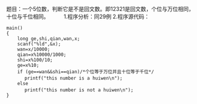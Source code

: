 题目：一个5位数，判断它是不是回文数。即12321是回文数，个位与万位相同，十位与千位相同。　　　
1.程序分析：同29例
2.程序源代码：
```  
main()
{
	long ge,shi,qian,wan,x;
	scanf("%ld",&x);
	wan=x/10000;
	qian=x%10000/1000;
	shi=x%100/10;
	ge=x%10;
	if (ge==wan&&shi==qian)/*个位等于万位并且十位等于千位*/
	　 printf("this number is a huiwen\n");
	else
	　 printf("this number is not a huiwen\n");
}
```